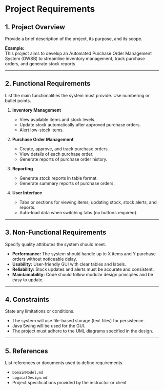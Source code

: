 # Project Requirements

## 1. Project Overview

Provide a brief description of the project, its purpose, and its scope.

**Example:**  
This project aims to develop an Automated Purchase Order Management System (OWSB) to streamline inventory management, track purchase orders, and generate stock reports.

---

## 2. Functional Requirements

List the main functionalities the system must provide. Use numbering or bullet points.

1. **Inventory Management**

   - View available items and stock levels.
   - Update stock automatically after approved purchase orders.
   - Alert low-stock items.

2. **Purchase Order Management**

   - Create, approve, and track purchase orders.
   - View details of each purchase order.
   - Generate reports of purchase order history.

3. **Reporting**

   - Generate stock reports in table format.
   - Generate summary reports of purchase orders.

4. **User Interface**
   - Tabs or sections for viewing items, updating stock, stock alerts, and reports.
   - Auto-load data when switching tabs (no buttons required).

---

## 3. Non-Functional Requirements

Specify quality attributes the system should meet.

- **Performance:** The system should handle up to X items and Y purchase orders without noticeable delay.
- **Usability:** User-friendly GUI with clear tables and labels.
- **Reliability:** Stock updates and alerts must be accurate and consistent.
- **Maintainability:** Code should follow modular design principles and be easy to update.

---

## 4. Constraints

State any limitations or conditions.

- The system will use file-based storage (text files) for persistence.
- Java Swing will be used for the GUI.
- The project must adhere to the UML diagrams specified in the design.

---

## 5. References

List references or documents used to define requirements.

- `DomainModel.md`
- `LogicalDesign.md`
- Project specifications provided by the instructor or client
